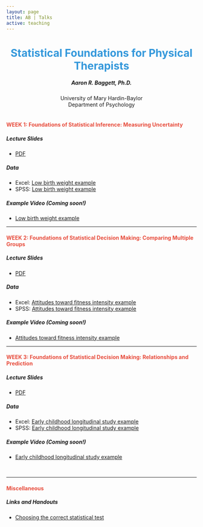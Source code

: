 ```yaml
---
layout: page
title: AB | Talks
active: teaching
---
```


<center> <h1 style="color:#3498db">Statistical Foundations for Physical Therapists</h1> </center>

<center> <h5> Aaron R. Baggett, Ph.D. </h5> </center>
<center> <h7> University of Mary Hardin-Baylor </h7> </center>
<center> <h7> Department of Psychology </h7> </center>
<br>

<h4 style="color:#e74c3c">
WEEK 1: Foundations of Statistical Inference: Measuring Uncertainty
</h4>

##### Lecture Slides
- <a href="http://aaronbaggett.com/files/01_Foundations_of_Inference.pdf" target="_blank">PDF</a>

##### Data
  - Excel: <a href="http://aaronbaggett.com/data/baby_wt.csv" target="_blank">Low birth weight example</a>
  - SPSS: <a href="http://aaronbaggett.com/data/baby_wt.sav" target="_blank">Low birth weight example</a>

##### Example Video (Coming soon!)
  - <a href="http://aaronbaggett.com/waiting" target="_blank">Low birth weight example</a>

<!--
- Descriptives: 
    - Data: [Data set name](http://aaronbaggett.com/dpt)
    - R Code: [Data set name](http://aaronbaggett.com/dpt)
    - SPSS Code: [Data set name](http://aaronbaggett.com/dpt)

- *t*-Test: 
    - Data: [Data set name](http://google.com)
    - R Code: [Data set name](http://aaronbaggett.com/dpt)
    - SPSS Code: [Data set name](http://aaronbaggett.com/dpt)
-->

***

<h4 style="color:#e74c3c">
WEEK 2: Foundations of Statistical Decision Making: Comparing Multiple Groups
</h4>

##### Lecture Slides
- <a href="http://aaronbaggett.com/files/Foundations_of_Decisions.pdf" target="_blank">PDF</a>

##### Data
  - Excel: <a href="http://aaronbaggett.com/data/fitness.csv" target="_blank">Attitudes toward fitness intensity example</a>
  - SPSS: <a href="http://aaronbaggett.com/data/fitness.sav" target="_blank">Attitudes toward fitness intensity example</a>
  
##### Example Video (Coming soon!)
  - <a href="http://aaronbaggett.com/waiting" target="_blank">Attitudes toward fitness intensity example</a>

<!--
##### Data and R Code*

*Low birth weight example:*

- ANOVA: 
    - Data: [Data set name](http://aaronbaggett.com/dpt)
    - R Code: [Data set name](http://aaronbaggett.com/dpt)
    - SPSS Code: [Data set name](http://aaronbaggett.com/dpt)
- Regression: 
    - Data: [Data set name](http://google.com)
    - R Code: [Data set name](http://aaronbaggett.com/dpt)
    - SPSS Code: [Data set name](http://aaronbaggett.com/dpt)

*Note: Files will automatically be saved to your computer's Downloads directory.
-->

***

<h4 style="color:#e74c3c">
WEEK 3: Foundations of Statistical Decision Making: Relationships and Prediction
</h4>

##### Lecture Slides
- <a href="http://aaronbaggett.com/files/Foundations_of_Predictions.pdf" target="_blank">PDF</a>

##### Data
  - Excel: <a href="http://aaronbaggett.com/data/nels.csv" target="_blank">Early childhood longitudinal study example</a>
  - SPSS: <a href="http://aaronbaggett.com/data/nels.sav" target="_blank">Early childhood longitudinal study example</a>

##### Example Video (Coming soon!)
  - <a href="http://aaronbaggett.com/waiting" target="_blank">Early childhood longitudinal study example</a>

<br>

***

<h4 style="color:#e74c3c">
Miscellaneous
</h4>

##### Links and Handouts
- <a href="http://aaronbaggett.com/files/Statistical_Decision_Making_Tree.pdf" target="_blank">Choosing the correct statistical test</a>


